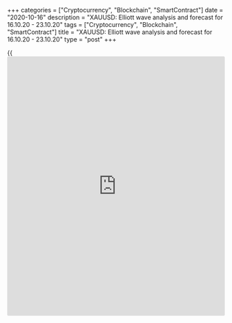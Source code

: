 +++
categories = ["Cryptocurrency", "Blockchain", "SmartContract"]
date = "2020-10-16"
description = "XAUUSD: Elliott wave analysis and forecast for 16.10.20 - 23.10.20"
tags = ["Cryptocurrency", "Blockchain", "SmartContract"]
title = "XAUUSD: Elliott wave analysis and forecast for 16.10.20 - 23.10.20"
type = "post"
+++

{{<iframe id="large-banner" src="https://www.bounty.group/#slide=15.0" width="100%" height="600" scrolling="no" style="border: 0px solid rgb(216, 221, 230); border-radius: 3px;">}}

2020-10-16

2020-10-16

XAUUSD: Elliott wave analysis and forecast for 16.10.20 – 23.10.20Alex
Geuta

 **Main scenario:**   consider long positions from corrections above the
level of 1848.26 with a target of 1973.73 – 2077.22.

 **Alternative scenario:**   breakout and consolidation below the level
of 1848.26 will allow the pair to continue declining to the levels of
1750.33 – 1666.82.

 **Analysis:** The ascending third wave of larger degree (3) presumably
continues developing on the [daily](https://www.fintecher.org/2020/03/03/forex-trading-daily-strategy/) time frame, with wave 5 of (3) forming
inside. The third wave of smaller degree iii of 5 appears to have formed
on the H4 time frame, and presumably, a local correction finished
developing in the form of wave iv of 5. The fifth wave v of 5 started to
develop on the H1 time frame, with wave (i) of v developing inside. If
the presumption is correct, the pair will continue to rise to the levels
of 1973.73 – 2077.22.  The level of 1848.26 is critical in this
scenario, as the breakout will enable the pair to continue declining to
the levels of 1750.33 – 1666.82.

* * *

* * *

* * *

P.S. Did you like my article? Share it in social networks: it will be
the best “thank you" :)

Ask me questions and comment below. I’ll be glad to answer your
questions and give necessary explanations.

 **Useful links:**

  * I recommend trying to trade with a reliable broker [here][1]. The system allows you to trade by yourself or copy successful traders from all across the globe.
  * Use my promo-code BLOG for getting deposit bonus 50% on LiteForex platform. Just enter this code in the appropriate field while [depositing][2] your trading account.
  * Telegram chat for traders: <t.me/liteforexengchat>. We are sharing the signals and trading experience
  * Telegram channel with high-quality analytics, Forex reviews, training articles, and other useful things for traders <t.me/liteforex>

## Price chart of XAUUSD in real time mode

The content of this article reflects the author’s opinion and does not
necessarily reflect the official position of LiteForex. The material
published on this page is provided for informational purposes only and
should not be considered as the provision of investment advice for the
purposes of Directive 2004/39/EC.

Rate this article:

{{value}}

( {{count}} {{title}} )

   1. my.liteforex.com/?category=analysts-opinions&slug=xauusd-elliott-wave-analysis-and-forecast-for-161020-231020&openPopup=%2Fregistration%2Fpopup&utm_source=blog&utm_medium=article&utm_campaign=bonus
   2. my.liteforex.com/deposit/?category=analysts-opinions&slug=xauusd-elliott-wave-analysis-and-forecast-for-161020-231020&promo_code=BLOG&utm_source=blog&utm_medium=article&utm_campaign=bonus